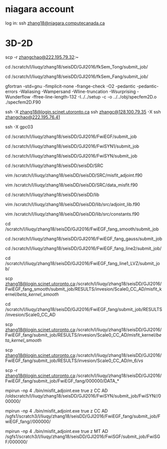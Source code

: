 # niagara account
log in:
ssh zhang18@niagara.computecanada.ca




# 3D-2D

scp -r zhangchao@222.195.79.32:~


 cd /scratch/l/liuqy/zhang18/seisDD/GJI2016/fkSem_Tong/submit_job/
 
 cd /scratch/l/liuqy/zhang18/seisDD/GJI2016/fkSem_Fang/submit_job/
 
 
 gfortran  -std=gnu -fimplicit-none -frange-check -O2 -pedantic -pedantic-errors -Waliasing -Wampersand -Wline-truncation -Wsurprising -Wunderflow -ffree-line-length-132 -I../../setup -c -o ../../obj/specfem2D.o ./specfem2D.F90
 
 
 
 ssh -X zhang18@login.scinet.utoronto.ca
 ssh zhangc@128.100.79.35 -X
 ssh zhangchao@222.195.76.41
 
 
 
 ssh -X  gpc03
 
 cd /scratch/l/liuqy/zhang18/seisDD/GJI2016/FwiEGF/submit_job
 
 cd /scratch/l/liuqy/zhang18/seisDD/GJI2016/FwiSYN1/submit_job 
 
  
 cd /scratch/l/liuqy/zhang18/seisDD/GJI2016/FwiSYN/submit_job 
 
 cd /scratch/l/liuqy/zhang18/seisDD/seisDD/SRC
 
vim /scratch/l/liuqy/zhang18/seisDD/seisDD/SRC/misfit_adjoint.f90

vim /scratch/l/liuqy/zhang18/seisDD/seisDD/SRC/data_misfit.f90

cd  /scratch/l/liuqy/zhang18/seisDD/seisDD/lib

vim  /scratch/l/liuqy/zhang18/seisDD/seisDD/lib/src/adjoint_lib.f90 

vim /scratch/l/liuqy/zhang18/seisDD/seisDD/lib/src/constants.f90 

cd /scratch/l/liuqy/zhang18/seisDD/GJI2016/FwiEGF_fang_smooth/submit_job

cd /scratch/l/liuqy/zhang18/seisDD/GJI2016/FwiEGF_fang_gauss/submit_job

cd /scratch/l/liuqy/zhang18/seisDD/GJI2016/FwiEGF_fang_line2/submit_job/

cd /scratch/l/liuqy/zhang18/seisDD/GJI2016/FwiEGF_fang_line1_LVZ/submit_job/

scp zhang18@login.scinet.utoronto.ca:/scratch/l/liuqy/zhang18/seisDD/GJI2016/FwiEGF_fang_smooth/submit_job/RESULTS/invesion/Scale0_CC_AD/misfit_kernel/*beta_kernel_smooth*

cd /scratch/l/liuqy/zhang18/seisDD/GJI2016/FwiEGF_fang/submit_job/RESULTS/invesion/Scale0_CC_AD

scp zhang18@login.scinet.utoronto.ca:/scratch/l/liuqy/zhang18/seisDD/GJI2016/FwiEGF_fang/submit_job/RESULTS/invesion/Scale0_CC_AD/misfit_kernel/*beta_kernel_smooth*

scp zhang18@login.scinet.utoronto.ca:/scratch/l/liuqy/zhang18/seisDD/GJI2016/FwiEGF_fang/submit_job/RESULTS/invesion/Scale0_CC_AD/m_6/*vs*

scp -r zhang18@login.scinet.utoronto.ca:/scratch/l/liuqy/zhang18/seisDD/GJI2016/FwiEGF_fang/submit_job/FwiEGF_fang/000000/DATA_*


mpirun -np 4 ./bin/misfit_adjoint.exe true z CC AD /oldscratch/l/liuqy/zhang18/seisDD/GJI2016/FwiSYN/submit_job/FwiSYN//000000/

mpirun -np 4 ./bin/misfit_adjoint.exe true z CC AD /sgfs1/scratch3/l/liuqy/zhang18/seisDD/GJI2016/FwiEGF_fang/submit_job/FwiEGF_fang//000000/

mpirun -np 4 ./bin/misfit_adjoint.exe true z MT AD /sgfs1/scratch3/l/liuqy/zhang18/seisDD/GJI2016/FwiSGF/submit_job/FwiSGF/000000/






 
                              
                              
                              
                              
                               
